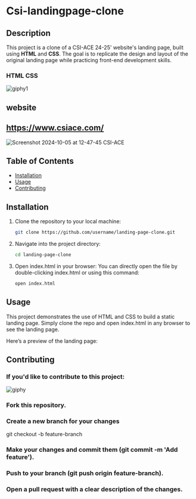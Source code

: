 # Csi-landingpage-clone

## Description
This project is a clone of a CSI-ACE 24-25' website's landing page, built using **HTML** and **CSS**. The goal is to replicate the design and layout of the original landing page while practicing front-end development skills.
### HTML CSS
![giphy1](https://github.com/user-attachments/assets/23a56b37-3680-4cc0-9bf0-a9269afb4087)


## website
## https://www.csiace.com/
![Screenshot 2024-10-05 at 12-47-45 CSI-ACE](https://github.com/user-attachments/assets/d360f313-4400-466a-8c1d-125a3518a58c)

## Table of Contents
- [Installation](#installation)
- [Usage](#usage)
- [Contributing](#contributing)

## Installation
1. Clone the repository to your local machine:
   ```bash
   git clone https://github.com/username/landing-page-clone.git
2. Navigate into the project directory:
   ```bash
   cd landing-page-clone
3. Open index.html in your browser:
   You can directly open the file by double-clicking index.html or using this command:
   ```bash
   open index.html

## Usage
This project demonstrates the use of HTML and CSS to build a static landing page. Simply clone the repo and open index.html in any browser to see the landing page.

Here’s a preview of the landing page:
## Contributing

### If you'd like to contribute to this project:

![giphy](https://github.com/user-attachments/assets/80e0724e-c1dc-42f9-8a1a-e3896dd106dc)     

###  Fork this repository.
### Create a new branch for your changes 
git checkout -b feature-branch
### Make your changes and commit them (git commit -m 'Add feature').
### Push to your branch (git push origin feature-branch).
### Open a pull request with a clear description of the changes.   

   
